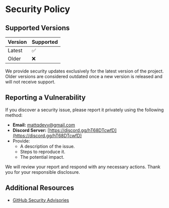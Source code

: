 # Security Policy

## Supported Versions

| Version | Supported          |
|---------|--------------------|
| Latest  | :white_check_mark: |
| Older   | :x:                |

We provide security updates exclusively for the latest version of the project. Older versions are considered outdated once a new version is released and will not receive support.

## Reporting a Vulnerability

If you discover a security issue, please report it privately using the following method:

- **Email:** [mattqdevv@gmail.com](mailto:mattqdevv@gmail.com)
- **Discord Server:** [https://discord.gg/hT68DTcwfD](https://discord.gg/hT68DTcwfD)
- Provide:
  - A description of the issue.
  - Steps to reproduce it.
  - The potential impact.

We will review your report and respond with any necessary actions. Thank you for your responsible disclosure.

## Additional Resources

- [GitHub Security Advisories](https://docs.github.com/en/code-security/security-advisories)